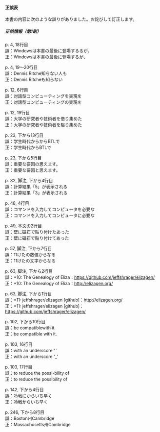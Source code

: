 #### 正誤表

本書の内容に次のような誤りがありました。お詫びして訂正します。

##### 正誤情報（第1刷）

p. 4, 18行目  
誤：Windowsは本書の最後に登場するるが、  
正：Windowsは本書の最後に登場するが、

p. 4, 19〜20行目  
誤：Dennis Ritche知らない人も  
正：Dennis Ritcheも知らない

p. 12, 6行目  
誤：対話型コンピューティングを実現を  
正：対話型コンピューティングの実現を

p. 12, 19行目  
誤：大学の研究者や技術者を借り集めた  
正：大学の研究者や技術者を駆り集めた

p. 23, 下から13行目  
誤：学生時代からからBTLで  
正：学生時代からBTLで

p. 23, 下から5行目  
誤：重要な要因の思えます。  
正：重要な要因と思えます。

p. 32, 脚注, 下から4行目  
誤：計算結果「5」が表示される  
正：計算結果「3」が表示される

p. 48, 4行目  
誤：コマンドを入力してコンピュータを必要な  
正：コマンドを入力してコンピュータに必要な

p. 49, 本文の2行目  
誤：壁に磁石で貼り付けたあった  
正：壁に磁石で貼り付けてあった

p. 57, 脚注, 下から7行目  
誤：11けたの数値からなる  
正：11けたの文字からなる

p. 63, 脚注, 下から2行目  
誤：\*10: The Genealogy of Eliza：https://github.com/jeffshrager/elizagen/  
正：\*10: The Genealogy of Eliza：http://elizagen.org/  

p. 63, 脚注, 下から1行目  
誤：\*11: jeffshrager/elizagen [github]：http://elizagen.org/  
正：\*11: jeffshrager/elizagen [github]：https://github.com/jeffshrager/elizagen/  

p. 102, 下から10行目  
誤：be compatiblewith it.  
正：be compatible with it.  

p. 103, 16行目  
誤：with an underscore ' '  
正：with an underscore '_'  

p. 103, 17行目  
誤：to reduce the possi-bility of  
正：to reduce the possibility of  

p. 142, 下から4行目  
誤：冷戦にからいち早く  
正：冷戦からいち早く  

p. 246, 下から8行目  
誤：Boston州Cambridge  
正：Massachusetts州Cambridge
